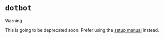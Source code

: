 # `dotbot`

> [!WARNING]
>
> This is going to be deprecated soon. Prefer using the [setup manual](./../SETUP.md) instead.
